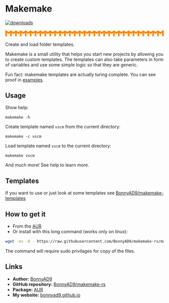 # Makemake
[![downloads][version-badge]][aur]

![makemake][icon]

Create and load folder templates.

Makemake is a small utility that helps you start new projects by allowing you
to create custom templates. The templates can also take parameters in form of
variables and use some simple logic so that they are generic.

Fun fact: makemake templates are actually turing complete. You can see proof in
[examples][rule110].

## Usage
Show help:
```
makemake -h
```

Create template named `vscm` from the current directory:
```
makemake -c vscm
```

Load template named `vscm` to the current directory:
```
makemake vscm
```

And much more! See help to learn more.

## Templates
If you want to use or just look at some templates see
[BonnyAD9/makemake-templates][templates]

## How to get it
- From the [AUR][aur]
- Or install with this long command (works only on linux):
```sh
wget -nv -O - https://raw.githubusercontent.com/BonnyAD9/makemake-rs/master/useful_stuff/makemakeup.sh | sh && sudo cp /tmp/makemake/target/release/makemake /usr/bin/makemake && sudo cp /tmp/makemake/useful_stuff/man-page/makemake.7 /usr/share/man/man7/makemake.7
```
The command will require sudo privilages for copy of the files.

## Links
- **Author:** [BonnyAD9][author]
- **GitHub repository:** [BonnyAD9/makemake-rs][repo]
- **Package:** [AUR][aur]
- **My website:** [bonnyad9.github.io][my-web]

[icon]: assets/svg/repeat.svg
[templates]: https://github.com/BonnyAD9/makemake-templates
[aur]: https://aur.archlinux.org/packages/makemake
[author]: https://github.com/BonnyAD9
[repo]: https://github.com/BonnyAD9/makemake-rs
[my-web]: https://bonnyad9.github.io/
[version-badge]: https://img.shields.io/aur/version/makemake
[rule110]: examples/rule110/README.md
